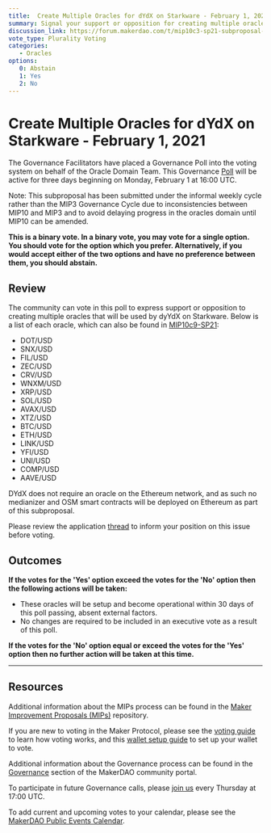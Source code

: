 ```yaml
---
title:  Create Multiple Oracles for dYdX on Starkware - February 1, 2021
summary: Signal your support or opposition for creating multiple oracles for dYdX
discussion_link: https://forum.makerdao.com/t/mip10c3-sp21-subproposal-to-create-oracles-for-dydx-on-starkware/6238
vote_type: Plurality Voting
categories:
   - Oracles
options:
   0: Abstain
   1: Yes
   2: No
---
```

# Create Multiple Oracles for dYdX on Starkware - February 1, 2021

The Governance Facilitators have placed a Governance Poll into the voting system on behalf of the Oracle Domain Team. This Governance [Poll](https://community-development.makerdao.com/en/learn/governance/on-chain-gov) will be active for three days beginning on Monday, February 1 at 16:00 UTC.

Note: This subproposal has been submitted under the informal weekly cycle rather than the MIP3 Governance Cycle due to inconsistencies between MIP10 and MIP3 and to avoid delaying progress in the oracles domain until MIP10 can be amended.

**This is a binary vote. In a binary vote, you may vote for a single option. You should vote for the option which you prefer. Alternatively, if you would accept either of the two options and have no preference between them, you should abstain.**

## Review

The community can vote in this poll to express support or opposition to creating multiple oracles that will be used by dyYdX on Starkware. Below is a list of each oracle, which can also be found in [MIP10c9-SP21](https://forum.makerdao.com/t/mip10c3-sp21-subproposal-to-create-oracles-for-dydx-on-starkware/6238):
* DOT/USD 
* SNX/USD
* FIL/USD
* ZEC/USD
* CRV/USD
* WNXM/USD
* XRP/USD
* SOL/USD
* AVAX/USD
* XTZ/USD
* BTC/USD
* ETH/USD
* LINK/USD
* YFI/USD
* UNI/USD
* COMP/USD
* AAVE/USD

DYdX does not require an oracle on the Ethereum network, and as such no medianizer and OSM smart contracts will be deployed on Ethereum as part of this subproposal.

Please review the application [thread](https://forum.makerdao.com/t/mip10c2-sp-dydx-starkware-oracle-requests/5413) to inform your position on this issue before voting.

## Outcomes

**If the votes for the 'Yes' option exceed the votes for the 'No' option then the following actions will be taken:**
* These oracles will be setup and become operational within 30 days of this poll passing, absent external factors.
* No changes are required to be included in an executive vote as a result of this poll.

**If the votes for the 'No' option equal or exceed the votes for the 'Yes' option then no further action will be taken at this time.**  

---

## Resources

Additional information about the MIPs process can be found in the [Maker Improvement Proposals (MIPs)](https://github.com/makerdao/mips) repository.

If you are new to voting in the Maker Protocol, please see the [voting guide](https://community-development.makerdao.com/en/learn/governance/how-voting-works/) to learn how voting works, and this [wallet setup guide](https://community-development.makerdao.com/en/learn/governance/voting-setup/) to set up your wallet to vote.

Additional information about the Governance process can be found in the [Governance](https://community-development.makerdao.com/en/learn/governance) section of the MakerDAO community portal.

To participate in future Governance calls, please [join us](https://github.com/makerdao/community/tree/master/governance/governance-and-risk-meetings) every Thursday at 17:00 UTC.

To add current and upcoming votes to your calendar, please see the [MakerDAO Public Events Calendar](https://calendar.google.com/calendar/embed?src=makerdao.com_3efhm2ghipksegl009ktniomdk%40group.calendar.google.com&ctz=UTC&mode=week&showCalendars=0&showPrint=0).

